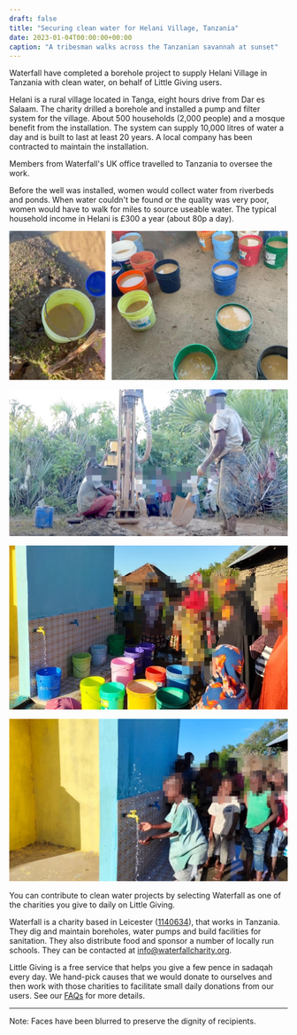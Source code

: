 ```yaml
---
draft: false
title: "Securing clean water for Helani Village, Tanzania"
date: 2023-01-04T00:00:00+00:00
caption: "A tribesman walks across the Tanzanian savannah at sunset"
---
```


Waterfall have completed a borehole project to supply Helani Village in Tanzania with clean water, on behalf of Little Giving users.

Helani is a rural village located in Tanga, eight hours drive from Dar es Salaam. The charity drilled a borehole and installed a pump and filter system for the village. About 500 households (2,000 people) and a mosque benefit from the installation. The system can supply 10,000 litres of water a day and is built to last at least 20 years. A local company has been contracted to maintain the installation.

Members from Waterfall's UK office travelled to Tanzania to oversee the work.

Before the well was installed, women would collect water from riverbeds and ponds. When water couldn't be found or the quality was very poor, women would have to walk for miles to source useable water. The typical household income in Helani is £300 a year (about 80p a day). 

![Women would fill these buckets with murky water from rivers and ponds and carry them to the village](a.jpg)

![Contractors use a drilling rig to bore for water](d.jpg)

![Women gather to collect clean water from the new installation](b.jpg)

![Children playfully inspect the new installation](c.jpg)

You can contribute to clean water projects by selecting Waterfall as one of the charities you give to daily on Little Giving.

Waterfall is a charity based in Leicester ([1140634](https://register-of-charities.charitycommission.gov.uk/charity-search/-/charity-details/5016027)), that works in Tanzania. They dig and maintain boreholes, water pumps and build facilities for sanitation. They also distribute food and sponsor a number of locally run schools. They can be contacted at [info@waterfallcharity.org](mailto:info@waterfallcharity.org).

Little Giving is a free service that helps you give a few pence in sadaqah every day. We hand-pick causes that we would donate to ourselves and then work with those charities to facilitate small daily donations from our users. See our [FAQs](https://www.littlegiving.org/support) for more details.

---

Note: Faces have been blurred to preserve the dignity of recipients.